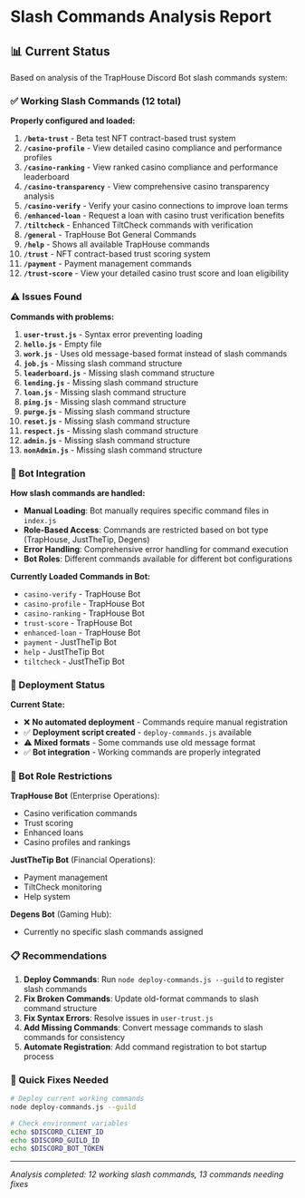 # Slash Commands Analysis Report

## 📊 Current Status

Based on analysis of the TrapHouse Discord Bot slash commands system:

### ✅ Working Slash Commands (12 total)

**Properly configured and loaded:**

1. **`/beta-trust`** - Beta test NFT contract-based trust system
2. **`/casino-profile`** - View detailed casino compliance and performance profiles  
3. **`/casino-ranking`** - View ranked casino compliance and performance leaderboard
4. **`/casino-transparency`** - View comprehensive casino transparency analysis
5. **`/casino-verify`** - Verify your casino connections to improve loan terms
6. **`/enhanced-loan`** - Request a loan with casino trust verification benefits
7. **`/tiltcheck`** - Enhanced TiltCheck commands with verification
8. **`/general`** - TrapHouse Bot General Commands
9. **`/help`** - Shows all available TrapHouse commands
10. **`/trust`** - NFT contract-based trust scoring system
11. **`/payment`** - Payment management commands
12. **`/trust-score`** - View your detailed casino trust score and loan eligibility

### ⚠️ Issues Found

**Commands with problems:**

1. **`user-trust.js`** - Syntax error preventing loading
2. **`hello.js`** - Empty file
3. **`work.js`** - Uses old message-based format instead of slash commands
4. **`job.js`** - Missing slash command structure
5. **`leaderboard.js`** - Missing slash command structure
6. **`lending.js`** - Missing slash command structure
7. **`loan.js`** - Missing slash command structure
8. **`ping.js`** - Missing slash command structure
9. **`purge.js`** - Missing slash command structure
10. **`reset.js`** - Missing slash command structure
11. **`respect.js`** - Missing slash command structure
12. **`admin.js`** - Missing slash command structure
13. **`nonAdmin.js`** - Missing slash command structure

### 🔧 Bot Integration

**How slash commands are handled:**

- **Manual Loading**: Bot manually requires specific command files in `index.js`
- **Role-Based Access**: Commands are restricted based on bot type (TrapHouse, JustTheTip, Degens)
- **Error Handling**: Comprehensive error handling for command execution
- **Bot Roles**: Different commands available for different bot configurations

**Currently Loaded Commands in Bot:**
- `casino-verify` - TrapHouse Bot
- `casino-profile` - TrapHouse Bot  
- `casino-ranking` - TrapHouse Bot
- `trust-score` - TrapHouse Bot
- `enhanced-loan` - TrapHouse Bot
- `payment` - JustTheTip Bot
- `help` - JustTheTip Bot
- `tiltcheck` - JustTheTip Bot

### 🚀 Deployment Status

**Current State:**
- ❌ **No automated deployment** - Commands require manual registration
- ✅ **Deployment script created** - `deploy-commands.js` available
- ⚠️ **Mixed formats** - Some commands use old message format
- ✅ **Bot integration** - Working commands are properly integrated

### 🎯 Bot Role Restrictions

**TrapHouse Bot** (Enterprise Operations):
- Casino verification commands
- Trust scoring
- Enhanced loans
- Casino profiles and rankings

**JustTheTip Bot** (Financial Operations):
- Payment management
- TiltCheck monitoring
- Help system

**Degens Bot** (Gaming Hub):
- Currently no specific slash commands assigned

### 📋 Recommendations

1. **Deploy Commands**: Run `node deploy-commands.js --guild` to register slash commands
2. **Fix Broken Commands**: Update old-format commands to slash command structure
3. **Fix Syntax Errors**: Resolve issues in `user-trust.js`
4. **Add Missing Commands**: Convert message commands to slash commands for consistency
5. **Automate Registration**: Add command registration to bot startup process

### 🔧 Quick Fixes Needed

```bash
# Deploy current working commands
node deploy-commands.js --guild

# Check environment variables
echo $DISCORD_CLIENT_ID
echo $DISCORD_GUILD_ID  
echo $DISCORD_BOT_TOKEN
```

---
*Analysis completed: 12 working slash commands, 13 commands needing fixes*
